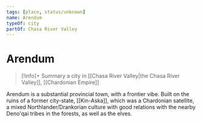 ```yaml
---
tags: [place, status/unknown]
name: Arendum
typeOf: city
partOf: Chasa River Valley
---
```

# Arendum
>[!info]+ Summary
> a city in [[Chasa River Valley|the Chasa River Valley]], [[Chardonian Empire]]

Arendum is a substantial provincial town, with a frontier vibe. Built on the ruins of a former city-state, [[Kin-Aska]], which was a Chardonian satellite, a mixed Northlander/Drankorian culture with good relations with the nearby Deno'qai tribes in the forests, as well as the elves.



